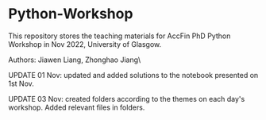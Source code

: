 # Python-Workshop
This repository stores the teaching materials for AccFin PhD Python Workshop in Nov 2022, University of Glasgow.

Authors: Jiawen Liang, Zhonghao Jiang\\




UPDATE 01 Nov: updated and added solutions to the notebook presented on 1st Nov.

UPDATE 03 Nov: created folders according to the themes on each day's workshop. Added relevant files in folders.
